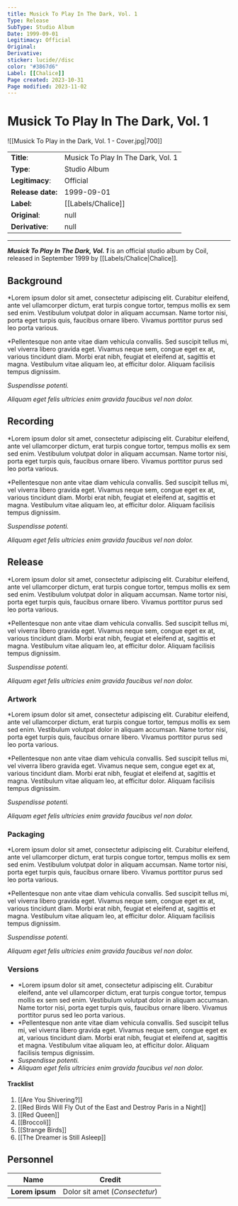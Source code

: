 ```yaml
---
title: Musick To Play In The Dark, Vol. 1
Type: Release  
SubType: Studio Album
Date: 1999-09-01
Legitimacy: Official
Original: 
Derivative: 
sticker: lucide//disc
color: "#3867d6"
Label: [[Chalice]]
Page created: 2023-10-31
Page modified: 2023-11-02
---
```


# Musick To Play In The Dark, Vol. 1

![[Musick To Play in the Dark, Vol. 1 - Cover.jpg|700]]

|  |  |
| --- | --- |
| __Title__: | Musick To Play In The Dark, Vol. 1 |
| __Type__: | Studio Album |
| __Legitimacy__: | Official |
| __Release date:__ | 1999-09-01 |
| __Label:__ | [[Labels/Chalice]] |
| __Original__: | null |
| __Derivative__: | null |

---

*__Musick To Play In The Dark, Vol. 1__* is an official studio album by Coil, released in September 1999 by [[Labels/Chalice|Chalice]].

## Background

*Lorem ipsum dolor sit amet, consectetur adipiscing elit. Curabitur eleifend, ante vel ullamcorper dictum, erat turpis congue tortor, tempus mollis ex sem sed enim. Vestibulum volutpat dolor in aliquam accumsan. Name tortor nisi, porta eget turpis quis, faucibus ornare libero. Vivamus porttitor purus sed leo porta various.

*Pellentesque non ante vitae diam vehicula convallis. Sed suscipit tellus mi, vel viverra libero gravida eget. Vivamus neque sem, congue eget ex at, various tincidunt diam. Morbi erat nibh, feugiat et eleifend at, sagittis et magna. Vestibulum vitae aliquam leo, at efficitur dolor. Aliquam facilisis tempus dignissim.

*Suspendisse potenti.*

*Aliquam eget felis ultricies enim gravida faucibus vel non dolor.*

## Recording

*Lorem ipsum dolor sit amet, consectetur adipiscing elit. Curabitur eleifend, ante vel ullamcorper dictum, erat turpis congue tortor, tempus mollis ex sem sed enim. Vestibulum volutpat dolor in aliquam accumsan. Name tortor nisi, porta eget turpis quis, faucibus ornare libero. Vivamus porttitor purus sed leo porta various.

*Pellentesque non ante vitae diam vehicula convallis. Sed suscipit tellus mi, vel viverra libero gravida eget. Vivamus neque sem, congue eget ex at, various tincidunt diam. Morbi erat nibh, feugiat et eleifend at, sagittis et magna. Vestibulum vitae aliquam leo, at efficitur dolor. Aliquam facilisis tempus dignissim.

*Suspendisse potenti.*

*Aliquam eget felis ultricies enim gravida faucibus vel non dolor.*

## Release

*Lorem ipsum dolor sit amet, consectetur adipiscing elit. Curabitur eleifend, ante vel ullamcorper dictum, erat turpis congue tortor, tempus mollis ex sem sed enim. Vestibulum volutpat dolor in aliquam accumsan. Name tortor nisi, porta eget turpis quis, faucibus ornare libero. Vivamus porttitor purus sed leo porta various.

*Pellentesque non ante vitae diam vehicula convallis. Sed suscipit tellus mi, vel viverra libero gravida eget. Vivamus neque sem, congue eget ex at, various tincidunt diam. Morbi erat nibh, feugiat et eleifend at, sagittis et magna. Vestibulum vitae aliquam leo, at efficitur dolor. Aliquam facilisis tempus dignissim.

*Suspendisse potenti.*

*Aliquam eget felis ultricies enim gravida faucibus vel non dolor.*

### Artwork

*Lorem ipsum dolor sit amet, consectetur adipiscing elit. Curabitur eleifend, ante vel ullamcorper dictum, erat turpis congue tortor, tempus mollis ex sem sed enim. Vestibulum volutpat dolor in aliquam accumsan. Name tortor nisi, porta eget turpis quis, faucibus ornare libero. Vivamus porttitor purus sed leo porta various.

*Pellentesque non ante vitae diam vehicula convallis. Sed suscipit tellus mi, vel viverra libero gravida eget. Vivamus neque sem, congue eget ex at, various tincidunt diam. Morbi erat nibh, feugiat et eleifend at, sagittis et magna. Vestibulum vitae aliquam leo, at efficitur dolor. Aliquam facilisis tempus dignissim.

*Suspendisse potenti.*

*Aliquam eget felis ultricies enim gravida faucibus vel non dolor.*

### Packaging

*Lorem ipsum dolor sit amet, consectetur adipiscing elit. Curabitur eleifend, ante vel ullamcorper dictum, erat turpis congue tortor, tempus mollis ex sem sed enim. Vestibulum volutpat dolor in aliquam accumsan. Name tortor nisi, porta eget turpis quis, faucibus ornare libero. Vivamus porttitor purus sed leo porta various.

*Pellentesque non ante vitae diam vehicula convallis. Sed suscipit tellus mi, vel viverra libero gravida eget. Vivamus neque sem, congue eget ex at, various tincidunt diam. Morbi erat nibh, feugiat et eleifend at, sagittis et magna. Vestibulum vitae aliquam leo, at efficitur dolor. Aliquam facilisis tempus dignissim.

*Suspendisse potenti.*

*Aliquam eget felis ultricies enim gravida faucibus vel non dolor.*

### Versions

- *Lorem ipsum dolor sit amet, consectetur adipiscing elit. Curabitur eleifend, ante vel ullamcorper dictum, erat turpis congue tortor, tempus mollis ex sem sed enim. Vestibulum volutpat dolor in aliquam accumsan. Name tortor nisi, porta eget turpis quis, faucibus ornare libero. Vivamus porttitor purus sed leo porta various.
- *Pellentesque non ante vitae diam vehicula convallis. Sed suscipit tellus mi, vel viverra libero gravida eget. Vivamus neque sem, congue eget ex at, various tincidunt diam. Morbi erat nibh, feugiat et eleifend at, sagittis et magna. Vestibulum vitae aliquam leo, at efficitur dolor. Aliquam facilisis tempus dignissim.
- *Suspendisse potenti.*
- *Aliquam eget felis ultricies enim gravida faucibus vel non dolor.*

#### Tracklist
1. [[Are You Shivering?]]
2. [[Red Birds Will Fly Out of the East and Destroy Paris in a Night]]
3. [[Red Queen]]
4. [[Broccoli]]
5. [[Strange Birds]]
6. [[The Dreamer is Still Asleep]]

## Personnel

| __Name__ |__Credit__ |
| --- | --- |
|__Lorem ipsum__|Dolor sit amet (*Consectetur*)|

[^1]:
